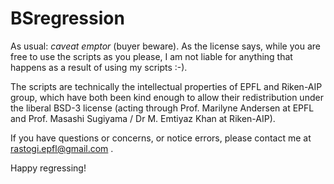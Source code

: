 # BSregression

As usual: _caveat emptor_ (buyer beware). As the license says, while you are free to use the scripts as you please, I am not liable for anything that happens as a result of using my scripts :-). 

The scripts are technically the intellectual properties of EPFL and Riken-AIP group, which have both been kind enough to allow their redistribution under the liberal BSD-3 license (acting through Prof. Marilyne Andersen at EPFL and Prof. Masashi Sugiyama / Dr M. Emtiyaz Khan at Riken-AIP).

If you have questions or concerns, or notice errors, please contact me at rastogi.epfl@gmail.com .

Happy regressing!
